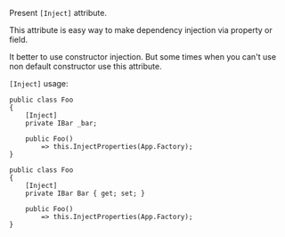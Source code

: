 Present `[Inject]` attribute.

This attribute is easy way to make dependency injection via property or field.

It better to use constructor injection. But some times when you can't use non default constructor use this attribute.

`[Inject]` usage:

```CSharp
public class Foo
{
    [Inject]
    private IBar _bar;

    public Foo()
        => this.InjectProperties(App.Factory);
}
```

```CSharp
public class Foo
{
    [Inject]
    private IBar Bar { get; set; }

    public Foo()
        => this.InjectProperties(App.Factory);
}
```
